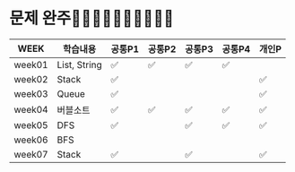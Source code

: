 # 문제 완주🏋️‍♀️🚴‍♀️🏊‍♀️🤸‍♀️🏃‍♀️

| WEEK   |학습내용| 공통P1 | 공통P2 | 공통P3 | 공통P4 | 개인P |
| ------ | ------ | ------ | ------ | ------ | ------ | ----- |
| week01 |List, String| ✅      | ✅      | ✅      | ✅      |       |
| week02 | Stack | ✅      |        |        |        | ✅     |
| week03 |Queue| ✅      |        |        |        | ✅     |
| week04 |버블소트| ✅      | ✅      | ✅      | ✅      | ✅     |
| week05 |DFS| ✅      |        | ✅      | ✅      | ✅     |
| week06 |BFS|        |        |        |        |       |
| week07 |Stack| ✅      |        | ✅      |        | ✅     |

